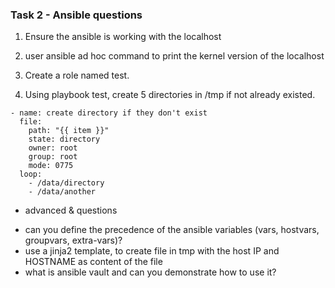 ### Task 2 - Ansible questions


1. Ensure the ansible is working with the localhost

2. user ansible ad hoc command to print the kernel version of the localhost

3. Create a role named test.

4. Using playbook test, create 5 directories in /tmp if not already existed.

```
- name: create directory if they don't exist
  file:
    path: "{{ item }}"
    state: directory
    owner: root
    group: root
    mode: 0775
  loop:
    - /data/directory
    - /data/another
```


+ advanced & questions
- can you define the precedence of the ansible variables (vars, hostvars, groupvars, extra-vars)?
- use a jinja2 template, to create file in tmp with the host IP and HOSTNAME as content of the file
- what is ansible vault and can you demonstrate how to use it?